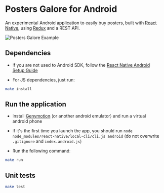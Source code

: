 # Posters Galore for Android
An experimental Android application to easily buy posters, built with [React Native](https://facebook.github.io/react-native/docs/getting-started.html), using [Redux](http://rackt.org/redux/index.html) and a REST API.

![Posters Galore Example](http://image.noelshack.com/fichiers/2015/47/1447954279-posters-galore-example.png)

## Dependencies

- If you are not used to Android SDK, follow the [React Native Android Setup Guide](https://facebook.github.io/react-native/docs/android-setup.html)

- For JS dependencies, just run:

```bash
make install
```

## Run the application

- Install [Genymotion](https://www.genymotion.com/) (or another android emulator) and run a virtual android phone

- If it's the first time you launch the app, you should run `node node_modules/react-native/local-cli/cli.js android` (do not overwrite `.gitignore` and `index.android.js`)

- Run the following command:

```bash
make run
```

## Unit tests

```bash
make test
```
